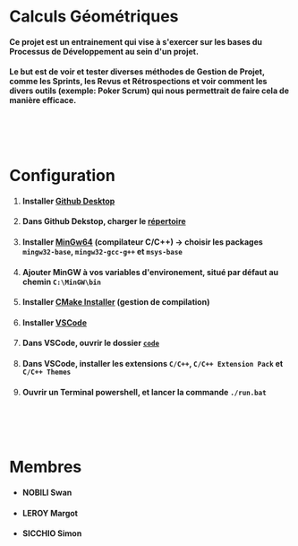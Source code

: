 # Calculs Géométriques
#### Ce projet est un entrainement qui vise à s'exercer sur les bases du Processus de Développement au sein d'un projet. <br>
#### Le but est de voir et tester diverses méthodes de Gestion de Projet, comme les Sprints, les Revus et Rétrospections et voir comment les divers outils (exemple: Poker Scrum) qui nous permettrait de faire cela de manière efficace.
<br> <br> <br>

# Configuration
1) #### Installer [Github Desktop](https://desktop.github.com/download/)
2) #### Dans Github Dekstop, charger le [répertoire](./)
3) #### Installer [MinGw64](https://sourceforge.net/projects/mingw/) (compilateur C/C++) -> choisir les packages `mingw32-base`, `mingw32-gcc-g++` et `msys-base`
4) #### Ajouter MinGW à vos variables d'environement, situé par défaut au chemin `C:\MinGW\bin`
5) #### Installer [CMake Installer](https://cmake.org/download/) (gestion de compilation)
6) #### Installer [VSCode](https://code.visualstudio.com/download)
7) #### Dans VSCode, ouvrir le dossier [`code`](./code)
8) #### Dans VSCode, installer les extensions `C/C++`, `C/C++ Extension Pack` et `C/C++ Themes`
9) #### Ouvrir un Terminal powershell, et lancer la commande `./run.bat`
<br> <br> <br>

# Membres
  - #### NOBILI Swan
  - #### LEROY Margot
  - #### SICCHIO Simon
